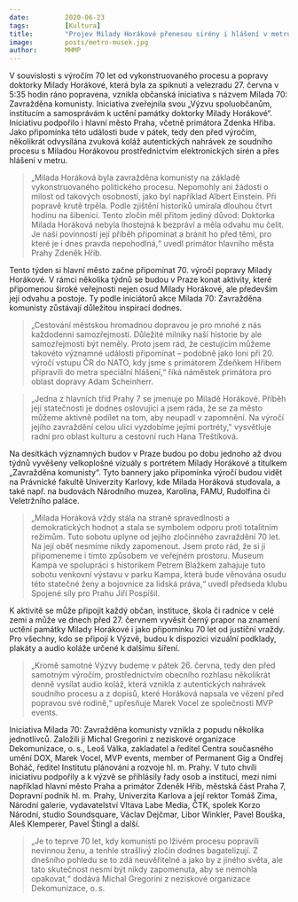 ```yaml
---
date:         2020-06-23
tags:         [Kultura]
title:        "Projev Milady Horákové přenesou sirény i hlášení v metru. Praha si připomíná její památku u příležitosti 70. výročí justiční vraždy"
image: 	      posts/metro-musek.jpg
author:       MHMP
---
```


V souvislosti s výročím 70 let od vykonstruovaného procesu a popravy doktorky Milady Horákové, která byla za spiknutí a velezradu 27. června v 5:35 hodin ráno popravena, vznikla občanská iniciativa s názvem Milada 70: Zavražděna komunisty. Iniciativa zveřejnila svou „Výzvu spoluobčanům, institucím a samosprávám k uctění památky doktorky Milady Horákové“. Iniciativu podpořilo i hlavní město Praha, včetně primátora Zdenka Hřiba. Jako připomínka této události bude v pátek, tedy den před výročím, několikrát odvysílána zvuková koláž autentických nahrávek ze soudního procesu s Miladou Horákovou prostřednictvím elektronických sirén a přes hlášení v metru.

> „Milada Horáková byla zavražděna komunisty na základě vykonstruovaného politického procesu. Nepomohly ani žádosti o milost od takových osobností, jako byl například Albert Einstein. Při popravě krutě trpěla. Podle zjištění historiků umírala dlouhou čtvrt hodinu na šibenici. Tento zločin měl přitom jediný důvod: Doktorka Milada Horáková nebyla lhostejná k bezpráví a měla odvahu mu čelit. Je naší povinností její příběh připomínat a bránit ho před těmi, pro které je i dnes pravda nepohodlná,“ uvedl primátor hlavního města Prahy Zdeněk Hřib.

Tento týden si hlavní město začne připomínat 70. výročí popravy Milady Horákové. V rámci několika týdnů se budou v Praze konat aktivity, které připomenou široké veřejnosti nejen osud Milady Horákové, ale především její odvahu a postoje. Ty podle iniciátorů akce Milada 70: Zavražděna komunisty zůstávají důležitou inspirací dodnes. 

> „Cestování městskou hromadnou dopravou je pro mnohé z nás každodenní samozřejmostí. Důležité milníky naší historie by ale samozřejmostí být neměly. Proto jsem rád, že cestujícím můžeme takovéto významné události připomínat – podobně jako loni při 20. výročí vstupu ČR do NATO, kdy jsme s primátorem Zdeňkem Hřibem připravili do metra speciální hlášení,“ říká náměstek primátora pro oblast dopravy Adam Scheinherr.

> „Jedna z hlavních tříd Prahy 7 se jmenuje po Miladě Horákové. Příběh její statečnosti je dodnes oslovující a jsem ráda, že se za město můžeme aktivně podílet na tom, aby neupadl v zapomnění. Na výročí jejího zavraždění celou ulici vyzdobíme jejími portréty," vysvětluje radní pro oblast kulturu a cestovní ruch Hana Třeštíková.

Na desítkách významných budov v Praze budou po dobu jednoho až dvou týdnů vyvěšeny velkoplošné vizuály s portrétem Milady Horákové a titulkem „Zavražděna komunisty“. Tyto bannery jako připomínka výročí budou vidět na Právnické fakultě Univerzity Karlovy, kde Milada Horáková studovala, a také např. na budovách Národního muzea, Karolina, FAMU, Rudolfina či Veletržního paláce. 

> „Milada Horáková vždy stála na straně spravedlnosti a demokratických hodnot a stala se symbolem odporu proti totalitním režimům. Tuto sobotu uplyne od jejího zločinného zavraždění 70 let. Na její oběť nesmíme nikdy zapomenout. Jsem proto rád, že si ji připomeneme i tímto způsobem ve veřejném prostoru. Museum Kampa ve spolupráci s historikem Petrem Blažkem zahajuje tuto sobotu venkovní výstavu v parku Kampa, která bude věnována osudu této statečné ženy a bojovnice za lidská práva,“ uvedl předseda klubu Spojené síly pro Prahu Jiří Pospíšil.

K aktivitě se může připojit každý občan, instituce, škola či radnice v celé zemi a může ve dnech před 27. červnem vyvěsit černý prapor na znamení uctění památky Milady Horákové i jako připomínku 70 let od justiční vraždy. Pro všechny, kdo se připojí k Výzvě, budou k dispozici vizuální podklady, plakáty a audio koláže určené k dalšímu šíření. 

> „Kromě samotné Výzvy budeme v pátek 26. června, tedy den před samotným výročím, prostřednictvím obecního rozhlasu několikrát denně vysílat audio koláž, která vznikla z autentických nahrávek soudního procesu a z dopisů, které Horáková napsala ve vězení před popravou své rodině,“ upřesňuje Marek Vocel ze společnosti MVP events.

Iniciativa Milada 70: Zavražděna komunisty vznikla z popudu několika jednotlivců. Založili ji Michal Gregorini z neziskové organizace Dekomunizace, o. s., Leoš Válka, zakladatel a ředitel Centra současného umění DOX, Marek Vocel, MVP events, member of Permanent Gig a Ondřej Boháč, ředitel Institutu plánování a rozvoje hl. m. Prahy. V tuto chvíli iniciativu podpořily a k výzvě se přihlásily řady osob a institucí, mezi nimi například hlavní město Praha a primátor Zdeněk Hřib, městská část Praha 7, Dopravní podnik hl. m. Prahy, Univerzita Karlova a její rektor Tomáš Zima, Národní galerie, vydavatelství Vltava Labe Media, ČTK, spolek Korzo Národní, studio Soundsquare, Václav Dejčmar, Libor Winkler, Pavel Bouška, Aleš Klemperer, Pavel Štingl a další. 

> „Je to teprve 70 let, kdy komunisti po lživém procesu popravili nevinnou ženu, a tenhle strašlivý́ zločin dodnes bagatelizují. Z dnešního pohledu se to zdá neuvěřitelné a jako by z jiného světa, ale tato skutečnost nesmí být nikdy zapomenuta, aby se nemohla opakovat,“ dodává Michal Gregorini z neziskové organizace Dekomunizace, o. s.
